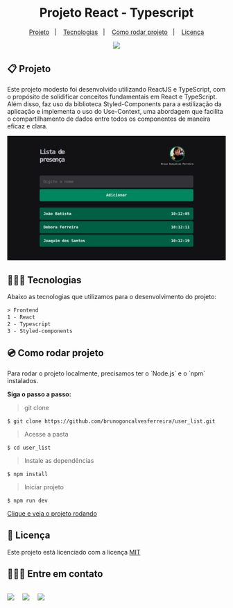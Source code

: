   <h1 align="center">Projeto React - Typescript</h1>

  <p align="center">
    <a href="#-project">Projeto</a>&nbsp;&nbsp;&nbsp;|&nbsp;&nbsp;&nbsp;
    <a href="#-tech">Tecnologias</a>&nbsp;&nbsp;&nbsp;|&nbsp;&nbsp;&nbsp;
    <a href="#-run">Como rodar projeto</a>&nbsp;&nbsp;&nbsp;|&nbsp;&nbsp;&nbsp;
    <a href="#-license">Licença</a>
  </p>

  <p align="center">
    <img src="https://img.shields.io/static/v1?label=license&message=MIT&color=49AA26&labelColor=000000" />
  </p>

  <h2 id="project">📋 Projeto</h2>
  
  <p>
    Este projeto modesto foi desenvolvido utilizando ReactJS e TypeScript, com o propósito de solidificar conceitos fundamentais em React e TypeScript. Além disso, faz uso da biblioteca Styled-Components para a estilização da aplicação e implementa o uso do Use-Context, uma abordagem que facilita o compartilhamento de dados entre todos os componentes de maneira eficaz e clara.
  </p>

  <img
    src=".github/image.png">

  <h2 id="tech">👨🏻‍💻 Tecnologias</h2>
  <p>
    Abaixo as tecnologias que utilizamos para o desenvolvimento do projeto:

    > Frontend
    1 - React
    2 - Typescript
    3 - Styled-components
  </p>

  <h2 id="run">💿 Como rodar projeto</h2>
  
  <p>Para rodar o projeto localmente, precisamos ter o `Node.js` e o `npm` instalados.</p>

  <Strong>Siga o passo a passo:</Strong>

  > git clone
  ```
  $ git clone https://github.com/brunogoncalvesferreira/user_list.git
  ```

  > Acesse a pasta
  ```
  $ cd user_list
  ```

  > Instale as dependências
  ```
  $ npm install
  ```

  > Iniciar projeto
  ```
  $ npm run dev
  ```
  <a href="https://user-list-eight-lake.vercel.app/">Clique e veja o projeto rodando</a>

  <h2 id="license">📝 Licença</h2>
  
  Este projeto está licenciado com a licença [MIT](https://github.com/brunogoncalvesferreira/treine.me/blob/main/LICENSE)

  <h2>🙋🏻‍♂️ Entre em contato<h2>
  <div style="display: flex;">
    <a href="https://www.linkedin.com/in/bruno-goncalves-ferreira/" target="_blank"><img src="https://img.shields.io/badge/-LinkedIn-%230077B5?style=for-the-badge&logo=linkedin&logoColor=white" style="margin-right: 2vw" target="_blank"></a>
    <a href="mailto:brunogoncalveferreira@outlook.com"><img src="https://img.shields.io/badge/-Outlook-%23333?style=for-the-badge&logo=outlook&logoColor=blue" style="margin-right: 2vw" target="_blank"></a> 
    <a href="https://www.instagram.com/brunogonferreira/" target="_blank"><img src="https://img.shields.io/badge/-Instagram-%23E4405F?style=for-the-badge&logo=instagram&logoColor=white" target="_blank"></a>
  </div>

